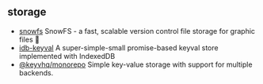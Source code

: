 ## storage

- [snowfs](https://github.com/snowtrack/snowfs) SnowFS - a fast, scalable version control file storage for graphic files :art:
- [idb-keyval](https://github.com/jakearchibald/idb-keyval) A super-simple-small promise-based keyval store implemented with IndexedDB
- [@keyvhq/monorepo](https://github.com/microlinkhq/keyv) Simple key-value storage with support for multiple backends.